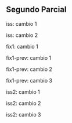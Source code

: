 ## Segundo Parcial

iss: cambio 1

iss: cambio 2

fix1: cambio 1

fix1-prev: cambio 1

fix1-prev: cambio 2

fix1-prev: cambio 3

iss2: cambio 1

iss2: cambio 2

iss2: cambio 3
